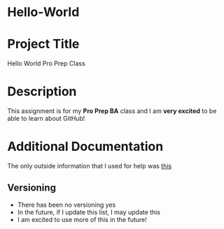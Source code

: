 # Hello-World
# Project Title
  Hello World Pro Prep Class
# Description
  This assignment is for my **Pro Prep BA** class and I am **very excited** to be able to learn about GitHub!
# Additional Documentation
  The only outside information that I used for help was [this](https://www.markdownguide.org/cheat-sheet/)
## Versioning
  - There has been no versioning yes
  - In the future, if I update this list, I may update this
  - I am excited to use more of this in the future!
